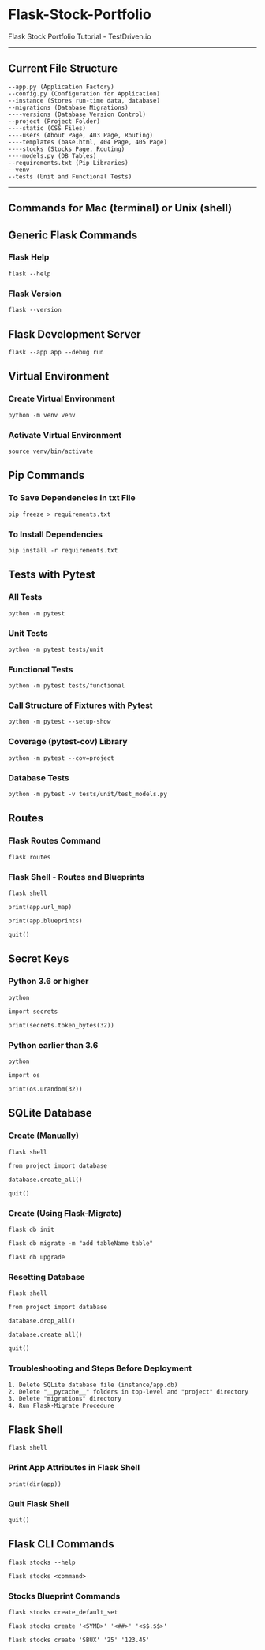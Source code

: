 # Flask-Stock-Portfolio
Flask Stock Portfolio Tutorial - TestDriven.io

-------------------------------------------
Current File Structure
-------------------------------------------

```
--app.py (Application Factory)
--config.py (Configuration for Application)
--instance (Stores run-time data, database)
--migrations (Database Migrations)
----versions (Database Version Control)
--project (Project Folder)
----static (CSS Files)
----users (About Page, 403 Page, Routing)
----templates (base.html, 404 Page, 405 Page)
----stocks (Stocks Page, Routing)
----models.py (DB Tables)
--requirements.txt (Pip Libraries)
--venv
--tests (Unit and Functional Tests)
```

-------------------------------------------
Commands for Mac (terminal) or Unix (shell)
-------------------------------------------

## Generic Flask Commands

### Flask Help

```
flask --help
```

### Flask Version

```
flask --version
```

## Flask Development Server

```
flask --app app --debug run
```

## Virtual Environment
    
### Create Virtual Environment

```
python -m venv venv
```

### Activate Virtual Environment

```
source venv/bin/activate
```

## Pip Commands

### To Save Dependencies in txt File

```
pip freeze > requirements.txt
```

### To Install Dependencies

```
pip install -r requirements.txt
```

## Tests with Pytest

### All Tests

```
python -m pytest
```

### Unit Tests

```
python -m pytest tests/unit
```

### Functional Tests

```
python -m pytest tests/functional
```

### Call Structure of Fixtures with Pytest

```
python -m pytest --setup-show
```

### Coverage (pytest-cov) Library

```
python -m pytest --cov=project
```

### Database Tests

```
python -m pytest -v tests/unit/test_models.py
```

## Routes

### Flask Routes Command

```
flask routes
```

### Flask Shell - Routes and Blueprints

```
flask shell
```

```
print(app.url_map)
```

```
print(app.blueprints)
```

```
quit()
```

## Secret Keys

### Python 3.6 or higher

```
python
```

```
import secrets
```

```
print(secrets.token_bytes(32))
```

### Python earlier than 3.6

```
python
```

```
import os
```

```
print(os.urandom(32))
```

## SQLite Database

### Create (Manually)

```
flask shell
```

```
from project import database
```

```
database.create_all()
```

```
quit()
```

### Create (Using Flask-Migrate)

```
flask db init
```

```
flask db migrate -m "add tableName table"
```

```
flask db upgrade
```

### Resetting Database

```
flask shell
```

```
from project import database
```

```
database.drop_all()
```

```
database.create_all()
```

```
quit()
```

### Troubleshooting and Steps Before Deployment

```
1. Delete SQLite database file (instance/app.db)
2. Delete "__pycache__" folders in top-level and "project" directory
3. Delete "migrations" directory
4. Run Flask-Migrate Procedure
```

## Flask Shell

```
flask shell
```

### Print App Attributes in Flask Shell

```
print(dir(app))
```

### Quit Flask Shell

```
quit()
```

## Flask CLI Commands

```
flask stocks --help
```

```
flask stocks <command>
```

### Stocks Blueprint Commands

```
flask stocks create_default_set
```

```
flask stocks create '<SYMB>' '<##>' '<$$.$$>'
```

```
flask stocks create 'SBUX' '25' '123.45'
```
